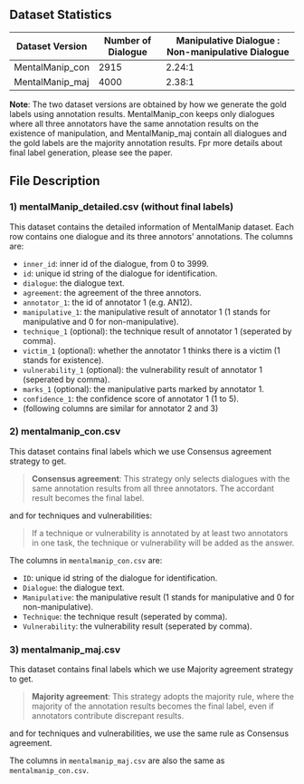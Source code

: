 ## Dataset Statistics
| Dataset Version | Number of Dialogue | Manipulative Dialogue : Non-manipulative Dialogue |
|----------|----------|----------|
| MentalManip_con | 2915 | 2.24:1 |
| MentalManip_maj | 4000 | 2.38:1 |

**Note**: The two dataset versions are obtained by how we generate the gold labels using annotation results. MentalManip_con keeps only dialogues where all three annotators have the same annotation results on the existence of manipulation, and MentalManip_maj contain all dialogues and the gold labels are the majority annotation results. Fpr more details about final label generation, please see the paper.

## File Description

### 1) mentalManip_detailed.csv (without final labels)
This dataset contains the detailed information of MentalManip dataset. 
Each row contains one dialogue and its three annotors' annotations.
The columns are:
- `inner_id`: inner id of the dialogue, from 0 to 3999.
- `id`: unique id string of the dialogue for identification.
- `dialogue`: the dialogue text.
- `agreement`: the agreement of the three annotors.
- `annotator_1`: the id of annotator 1 (e.g. AN12).
- `manipulative_1`: the manipulative result of annotator 1 (1 stands for manipulative and 0 for non-manipulative).
- `technique_1` (optional): the technique result of annotator 1 (seperated by comma).
- `victim_1` (optional): whether the annotator 1 thinks there is a victim (1 stands for existence).
- `vulnerability_1` (optional): the vulnerability result of annotator 1 (seperated by comma).
- `marks_1` (optional): the manipulative parts marked by annotator 1.
- `confidence_1`: the confidence score of annotator 1 (1 to 5).
- (following columns are similar for annotator 2 and 3)

### 2) mentalmanip_con.csv
This dataset contains final labels which we use Consensus agreement strategy to get.

> **Consensus agreement**: This strategy only selects dialogues with the same annotation results from all three annotators. The accordant result becomes the final label.

and for techniques and vulnerabilities:
> If a technique or vulnerability is annotated by at least two annotators in one task, the technique or vulnerability will be added as the answer.

The columns in `mentalmanip_con.csv` are:
- `ID`: unique id string of the dialogue for identification.
- `Dialogue`: the dialogue text.
- `Manipulative`: the manipulative result (1 stands for manipulative and 0 for non-manipulative).
- `Technique`: the technique result (seperated by comma).
- `Vulnerability`: the vulnerability result (seperated by comma).

### 3) mentalmanip_maj.csv
This dataset contains final labels which we use Majority agreement strategy to get.

> **Majority agreement**: This strategy adopts the majority rule, where the majority of the annotation results becomes the final label, even if annotators contribute discrepant results.

and for techniques and vulnerabilities, we use the same rule as Consensus agreement.

The columns in `mentalmanip_maj.csv` are also the same as `mentalmanip_con.csv`.
